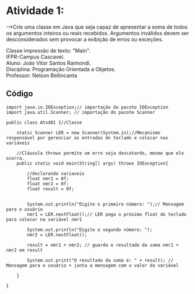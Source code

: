 # Atividade 1:

-->Crie uma classe em Java que seja capaz de apresentar a soma de todos os argumentos inteiros ou reais recebidos. Argumentos inválidos devem ser desconsiderados sem provocar a exibição de erros ou exceções.

Classe impressão de texto: "Main".     
IFPR-Campus Cascavel.     
Aluno: João Vitor Santos Raimondi.     
Disciplina: Programação Orientada a Objetos.     
Professor: Nelson Bellincanta     


## Código
```
import java.io.IOException;// importação do pacote IOException
import java.util.Scanner; // importação do pacote Scanner

public class Atvd01 {//Classe

    static Scanner LER = new Scanner(System.in);//Mecanismo responsável por gerenciar as entradas do teclado e colocar nas variáveis

    //Cláusula throws permite um erro seja descatardo, mesmo que ele ocorra.
    public static void main(String[] args) throws IOException{

        //declarando variaveis
        float nmr1 = 0f;
        float nmr2 = 0f;
        float result = 0f;


        System.out.println("Digite o primeiro número: ");// Mensagem para o usuário
        nmr1 = LER.nextFloat();// LER pega o próximo float do teclado para colocar na variável nmr1
        
        System.out.println("Digite o segundo número: ");
        nmr2 = LER.nextFloat();
        
        result = nmr1 + nmr2; // guarda o resultado da soma nmr1 + nmr2 em result

        System.out.print("O resultado da soma é: " + result); // Mensagem para o usuário + junta a mensagem com o valor da variável

    }
    
}
```
